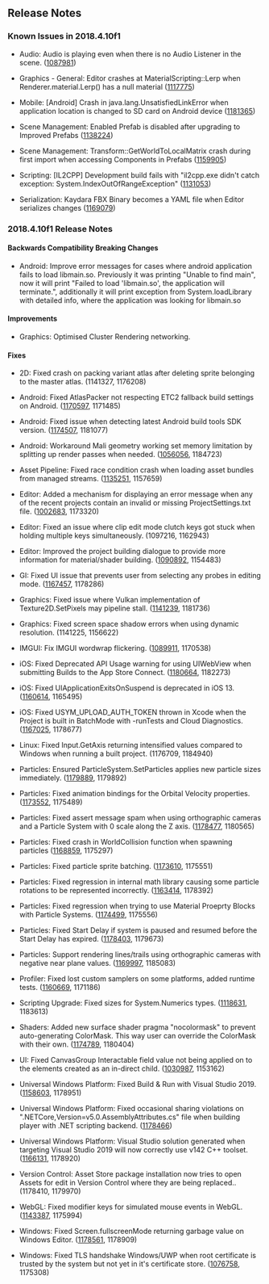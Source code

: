 ## Release Notes

### Known Issues in 2018.4.10f1

-   Audio: Audio is playing even when there is no Audio Listener in the scene. ([1087981](https://issuetracker.unity3d.com/issues/audio-is-playing-even-when-there-is-no-audio-listener-in-the-scene))

-   Graphics - General: Editor crashes at MaterialScripting::Lerp when Renderer.material.Lerp() has a null material ([1117775](https://issuetracker.unity3d.com/issues/editor-crashes-at-materialscripting-lerp-when-renderer-dot-material-dot-lerp-has-a-null-material))

-   Mobile: \[Android\] Crash in java.lang.UnsatisfiedLinkError when application location is changed to SD card on Android device ([1181365](https://issuetracker.unity3d.com/issues/android-crash-in-java-dot-lang-dot-unsatisfiedlinkerror-when-application-location-is-changed-to-sd-card-on-android-device))

-   Scene Management: Enabled Prefab is disabled after upgrading to Improved Prefabs ([1138224](https://issuetracker.unity3d.com/issues/enabled-prefab-is-disabled-after-upgrading-to-improved-prefabs))

-   Scene Management: Transform::GetWorldToLocalMatrix crash during first import when accessing Components in Prefabs ([1159905](https://issuetracker.unity3d.com/issues/transform-getworldtolocalmatrix-crash-during-first-import-when-accessing-components-in-prefabs))

-   Scripting: \[IL2CPP\] Development build fails with \"il2cpp.exe didn\'t catch exception: System.IndexOutOfRangeException\" ([1131053](https://issuetracker.unity3d.com/issues/il2cpp-development-build-fails-with-il2cpp-dot-exe-didnt-catch-exception-system-dot-indexoutofrangeexception))

-   Serialization: Kaydara FBX Binary becomes a YAML file when Editor serializes changes ([1169079](https://issuetracker.unity3d.com/issues/kaydara-fbx-binary-becomes-a-yaml-file-when-editor-serializes-changes))

### 2018.4.10f1 Release Notes

#### Backwards Compatibility Breaking Changes

-   Android: Improve error messages for cases where android application fails to load libmain.so. Previously it was printing \"Unable to find main\", now it will print \"Failed to load \'libmain.so\', the application will terminate.\", additionally it will print exception from System.loadLibrary with detailed info, where the application was looking for libmain.so

#### Improvements

-   Graphics: Optimised Cluster Rendering networking.

#### Fixes

-   2D: Fixed crash on packing variant atlas after deleting sprite belonging to the master atlas. (1141327, 1176208)

-   Android: Fixed AtlasPacker not respecting ETC2 fallback build settings on Android. ([1170597](https://issuetracker.unity3d.com/issues/android-androidetc2fallbackoverride-dot-quality32bitdownscaled-does-not-work-on-an-atlas-created-with-the-legacy-sprite-packer), 1171485)

-   Android: Fixed issue when detecting latest Android build tools SDK version. ([1174507](https://issuetracker.unity3d.com/issues/linux-building-process-fails-when-android-sdk-build-tools-versions-28-dot-0-2-and-28-dot-0-3-are-both-installed), 1181077)

-   Android: Workaround Mali geometry working set memory limitation by splitting up render passes when needed. ([1056056](https://issuetracker.unity3d.com/issues/android-vulkan-flickering-and-rendering-glitches-or-black-screen-with-mali-g72-gpu), 1184723)

-   Asset Pipeline: Fixed race condition crash when loading asset bundles from managed streams. ([1135251](https://issuetracker.unity3d.com/issues/crash-on-assetbundleloadfromasyncoperation-getassetbundleblocking-when-loading-assetbundles-via-loadfromstreamasync), 1157659)

-   Editor: Added a mechanism for displaying an error message when any of the recent projects contain an invalid or missing ProjectSettings.txt file. ([1002683](https://issuetracker.unity3d.com/issues/merge-conflict-in-projectversion-dot-txt-causes-unable-to-parse-file-error-on-any-project-opened), 1173320)

-   Editor: Fixed an issue where clip edit mode clutch keys got stuck when holding multiple keys simultaneously. (1097216, 1162943)

-   Editor: Improved the project building dialogue to provide more information for material/shader building. ([1090892](https://issuetracker.unity3d.com/issues/building-project-gets-stuck-on-compiling-shader-variants-dialog-when-lightweight-render-pipeline-slash-lit-shader-is-compiling), 1154483)

-   GI: Fixed UI issue that prevents user from selecting any probes in editing mode. ([1167457](https://issuetracker.unity3d.com/issues/it-is-impossible-to-select-light-probes-while-in-lightprobe-edit-mode), 1178286)

-   Graphics: Fixed issue where Vulkan implementation of Texture2D.SetPixels may pipeline stall. ([1141239](https://issuetracker.unity3d.com/issues/vulkan-inefficient-memory-barriers-vkcmdcopybuffertoimage), 1181736)

-   Graphics: Fixed screen space shadow errors when using dynamic resolution. (1141225, 1156622)

-   IMGUI: Fix IMGUI wordwrap flickering. ([1089911](https://issuetracker.unity3d.com/issues/bolt-gui-text-width-is-not-calculated-correctly-when-moving-from-one-resolution-to-another-and-guistyle-uses-word-wrap), 1170538)

-   iOS: Fixed Deprecated API Usage warning for using UIWebView when submitting Builds to the App Store Connect. ([1180664](https://issuetracker.unity3d.com/issues/ios-apple-throws-deprecated-api-usage-warning-for-using-uiwebview-when-submitting-builds-to-the-app-store-connect), 1182273)

-   iOS: Fixed UIApplicationExitsOnSuspend is deprecated in iOS 13. ([1160614](https://issuetracker.unity3d.com/issues/ios-apps-with-uiapplicationexitsonsuspend-in-info-dot-plist-failing-to-pass-apple-store-validation), 1165495)

-   iOS: Fixed USYM_UPLOAD_AUTH_TOKEN thrown in Xcode when the Project is built in BatchMode with -runTests and Cloud Diagnostics. ([1167025](https://issuetracker.unity3d.com/issues/usym-upload-auth-token-is-thrown-in-xcode-when-the-project-is-built-in-batchmode-with-runtests-and-cloud-diagnostics-enabled), 1178677)

-   Linux: Fixed Input.GetAxis returning intensified values compared to Windows when running a built project. (1176709, 1184940)

-   Particles: Ensured ParticleSystem.SetParticles applies new particle sizes immediately. ([1179889](https://issuetracker.unity3d.com/issues/calling-particlesystem-dot-setparticles-does-not-apply-sizes-until-the-next-update-frame), 1179892)

-   Particles: Fixed animation bindings for the Orbital Velocity properties. ([1173552](https://issuetracker.unity3d.com/issues/particle-systems-orbital-and-offset-values-are-locked-and-affect-other-values-when-changed-in-the-animation-window), 1175489)

-   Particles: Fixed assert message spam when using orthographic cameras and a Particle System with 0 scale along the Z axis. ([1178477](https://issuetracker.unity3d.com/issues/assertion-failed-on-expression-error-is-thrown-when-orthographic-camera-and-a-particle-system-with-specific-settings-are-used), 1180565)

-   Particles: Fixed crash in WorldCollision function when spawning particles ([1168859](https://issuetracker.unity3d.com/issues/worldcollision-crashes-when-spawning-particles-with-world-collision-enabled), 1175297)

-   Particles: Fixed particle sprite batching. ([1173610](https://issuetracker.unity3d.com/issues/particle-trails-use-the-wrong-texture-when-several-particlesystems-are-being-rendered-with-different-textures), 1175551)

-   Particles: Fixed regression in internal math library causing some particle rotations to be represented incorrectly. ([1163414](https://issuetracker.unity3d.com/issues/particle-system-billboard-particles-are-invisible-when-specific-3d-start-rotation-with-random-between-2-constants-is-applied), 1178392)

-   Particles: Fixed regression when trying to use Material Proeprty Blocks with Particle Systems. ([1174499](https://issuetracker.unity3d.com/issues/particle-system-renderer-is-not-updated-during-runtime-when-setpropertyblock-is-used), 1175556)

-   Particles: Fixed Start Delay if system is paused and resumed before the Start Delay has expired. ([1178403](https://issuetracker.unity3d.com/issues/particle-system-start-delay-gets-reset-in-child-systems-when-pausing-and-then-unpausing-the-particle-effect), 1179673)

-   Particles: Support rendering lines/trails using orthographic cameras with negative near plane values. ([1169997](https://issuetracker.unity3d.com/issues/linerenderer-line-is-not-rendered-when-it-is-in-between-orthographic-camera-position-and-the-actual-camera-rendering-position), 1185083)

-   Profiler: Fixed lost custom samplers on some platforms, added runtime tests. ([1160669](https://issuetracker.unity3d.com/issues/customsampler-dot-beginwithobject-fails-in-2019-dot-1-on-ps4-and-xboxone), 1171186)

-   Scripting Upgrade: Fixed sizes for System.Numerics types. ([1118631](https://issuetracker.unity3d.com/issues/system-dot-numerics-vector-sizes-are-all-16-bytes-instead-of-8-12-and-16-bytes), 1183613)

-   Shaders: Added new surface shader pragma \"nocolormask\" to prevent auto-generating ColorMask. This way user can override the ColorMask with their own. ([1174789](https://issuetracker.unity3d.com/issues/unable-to-override-colormask-in-a-surface-shader-with-an-alpha-pragma-directive), 1180404)

-   UI: Fixed CanvasGroup Interactable field value not being applied on to the elements created as an in-direct child. ([1030987](https://issuetracker.unity3d.com/issues/ui-canvasgroup-interactable-fields-graphics-are-not-applied-when-ui-element-is-not-a-direct-child-of-canvasgroup), 1153162)

-   Universal Windows Platform: Fixed Build & Run with Visual Studio 2019. ([1158603](https://issuetracker.unity3d.com/issues/build-and-run-on-uwp-with-visual-studio-2019-doesnt-work), 1178951)

-   Universal Windows Platform: Fixed occasional sharing violations on \".NETCore,Version=v5.0.AssemblyAttributes.cs\" file when building player with .NET scripting backend. ([1178466](https://issuetracker.unity3d.com/issues/assemblyattributes-dot-cs-file-being-deleted-at-the-same-time-another-process-is-reading-from-it-while-building-from-command-line))

-   Universal Windows Platform: Visual Studio solution generated when targeting Visual Studio 2019 will now correctly use v142 C++ toolset. ([1166131](https://issuetracker.unity3d.com/issues/uwp-building-project-for-visual-studio-2019-generates-solution-that-targets-build-tools-for-vs-2017-tool-set-v141), 1178920)

-   Version Control: Asset Store package installation now tries to open Assets for edit in Version Control where they are being replaced.. (1178410, 1179970)

-   WebGL: Fixed modifier keys for simulated mouse events in WebGL. ([1143387](https://issuetracker.unity3d.com/issues/webgl-webgl-builds-has-different-gui-event-handling-compared-to-the-editor), 1175994)

-   Windows: Fixed Screen.fullscreenMode returning garbage value on Windows Editor. ([1178561](https://issuetracker.unity3d.com/issues/screen-dot-fullscreenmode-is-always-default-when-trying-to-get-it), 1178909)

-   Windows: Fixed TLS handshake Windows/UWP when root certificate is trusted by the system but not yet in it\'s certificate store. ([1076758](https://issuetracker.unity3d.com/issues/uwp-https-request-fails-on-hololens), 1175308)
